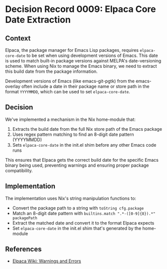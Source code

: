 # Decision Record 0009: Elpaca Core Date Extraction

## Context

Elpaca, the package manager for Emacs Lisp packages, requires `elpaca-core-date` to be set when using development versions of Emacs. This date is used to match built-in package versions against MELPA's date-versioning scheme. When using Nix to manage the Emacs binary, we need to extract this build date from the package information.

Development versions of Emacs (like emacs-git-pgtk) from the emacs-overlay often include a date in their package name or store path in the format `YYYYMMDD`, which can be used to set `elpaca-core-date`.

## Decision

We've implemented a mechanism in the Nix home-module that:

1. Extracts the build date from the full Nix store path of the Emacs package
2. Uses regex pattern matching to find an 8-digit date pattern (YYYYMMDD)
3. Sets `elpaca-core-date` in the init.el shim before any other Emacs code runs

This ensures that Elpaca gets the correct build date for the specific Emacs binary being used, preventing warnings and ensuring proper package compatibility.

## Implementation

The implementation uses Nix's string manipulation functions to:
- Convert the package path to a string with `toString cfg.package`
- Match an 8-digit date pattern with `builtins.match ".*-([0-9]{8}).*" packagePath`
- Extract the matched date and convert it to the format Elpaca expects
- Set `elpaca-core-date` in the init.el shim that's generated by the home-module

## References

- [Elpaca Wiki: Warnings and Errors](https://github.com/progfolio/elpaca/wiki/Warnings-and-Errors)